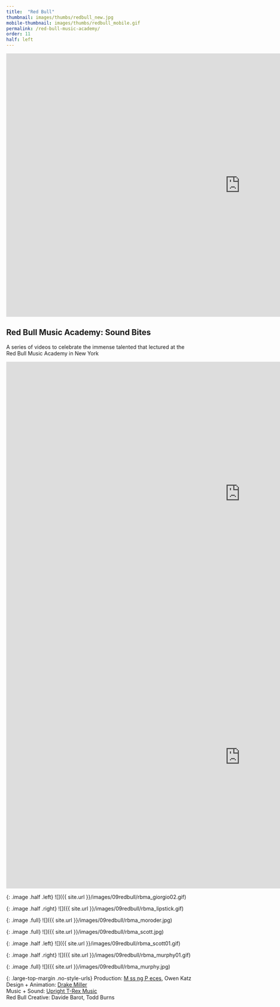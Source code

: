 ```yaml
---
title:  "Red Bull"
thumbnail: images/thumbs/redbull_new.jpg
mobile-thumbnail: images/thumbs/redbull_mobile.gif
permalink: /red-bull-music-academy/
order: 11
half: left
---
```


<!-- ![alt text]({{ site.url }}/images/eo/jungle.png) -->
<!-- <div class='embed-container'>
    <iframe src="https://player.vimeo.com/video/67315445" width="640" height="360" frameborder="0" webkitallowfullscreen mozallowfullscreen allowfullscreen></iframe>
</div> -->

<div class='embed-container'>
 <iframe src="https://player.vimeo.com/video/315677297?color=f16961&title=0&byline=0&portrait=0" width="1250" height="703" frameborder="0" webkitallowfullscreen mozallowfullscreen allowfullscreen></iframe>
</div>

## **Red Bull Music Academy: Sound Bites**
A series of videos to celebrate the immense talented that lectured at the Red Bull Music Academy in New York


<div class='embed-container large-top-margin'>
    <iframe src="https://player.vimeo.com/video/315674767?color=f16961&title=0&byline=0&portrait=0" width="1250" height="703" frameborder="0" webkitallowfullscreen mozallowfullscreen allowfullscreen></iframe>
</div>

<div class='embed-container'>
    <iframe src="https://player.vimeo.com/video/315679409?color=f16961&title=0&byline=0&portrait=0" width="1250" height="703" frameborder="0" webkitallowfullscreen mozallowfullscreen allowfullscreen></iframe>
</div>

{: .image .half .left}
![]({{ site.url }}/images/09redbull/rbma_giorgio02.gif)

{: .image .half .right}
![]({{ site.url }}/images/09redbull/rbma_lipstick.gif)

{: .image .full}
![]({{ site.url }}/images/09redbull/rbma_moroder.jpg)

{: .image .full}
![]({{ site.url }}/images/09redbull/rbma_scott.jpg)

{: .image .half .left}
![]({{ site.url }}/images/09redbull/rbma_scott01.gif)

{: .image .half .right}
![]({{ site.url }}/images/09redbull/rbma_murphy01.gif)

{: .image .full}
![]({{ site.url }}/images/09redbull/rbma_murphy.jpg)

{: .large-top-margin .no-style-urls}
Production: [M ss ng P eces](http://mssngpeces.com/), Owen Katz<br/>
Design + Animation: [Drake Miller](http://drakemiller.com/)<br/>
Music + Sound: [Upright T-Rex Music](http://uprighttrexmusic.com)<br/>
Red Bull Creative: Davide Barot, Todd Burns
